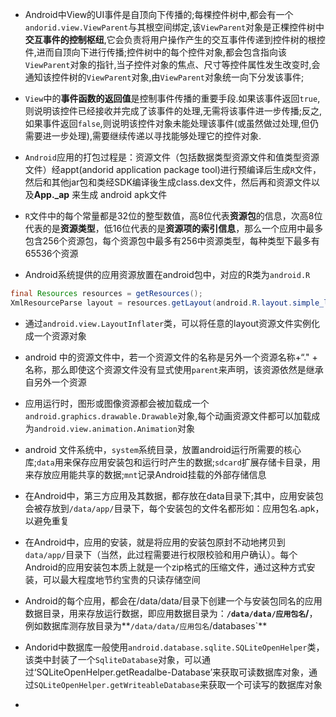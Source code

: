 

- Android中View的UI事件是自顶向下传播的;每棵控件树中,都会有一个`andorid.view.ViewParent`与其根空间绑定,该`ViewParent`对象是正棵控件树中**交互事件的控制枢纽**,它会负责将用户操作产生的交互事件传递到控件树的根控件,进而自顶向下进行传播;控件树中的每个控件对象,都会包含指向该`ViewParent`对象的指针,当子控件对象的焦点、尺寸等控件属性发生改变时,会通知该控件树的`ViewParent`对象,由`ViewParent`对象统一向下分发该事件;

- `View`中的**事件函数的返回值**是控制事件传播的重要手段.如果该事件返回`true`,则说明该控件已经接收并完成了该事件的处理,无需将该事件进一步传播;反之,如果事件返回`false`,则说明该控件对象未能处理该事件(或虽然做过处理,但仍需要进一步处理),需要继续传递以寻找能够处理它的控件对象.

- `Android`应用的打包过程是：资源文件（包括数据类型资源文件和值类型资源文件）经appt(andorid application package tool)进行预编译后生成`R`文件，然后和其他jar包和类经SDK编译後生成class.dex文件，然后再和资源文件以及**App._ap** 来生成 android apk文件

- `R`文件中的每个常量都是32位的整型数值，高8位代表**资源包**的信息，次高8位代表的是**资源类型**，低16位代表的是**资源项的索引信息**，那么一个应用中最多包含256个资源包，每个资源包中最多有256中资源类型，每种类型下最多有65536个资源

- Android系统提供的应用资源放置在android包中，对应的R类为`android.R`
```java
final Resources resources = getResources();
XmlResourceParse layout = resources.getLayout(android.R.layout.simple_list_item_2);
```

- 通过`android.view.LayoutInflater`类，可以将任意的layout资源文件实例化成一个资源对象

- android 中的资源文件中，若一个资源文件的名称是另外一个资源名称+“." + 名称，那么即使这个资源文件没有显式使用`parent`来声明，该资源依然是继承自另外一个资源

- 应用运行时，图形或图像资源都会被加载成一个`android.graphics.drawable.Drawable`对象,每个动画资源文件都可以加载成为`android.view.animation.Animation`对象

- android 文件系统中，`system`系统目录，放置android运行所需要的核心库;`data`用来保存应用安装包和运行时产生的数据;`sdcard`扩展存储卡目录，用来存放应用能共享的数据;`mnt`记录Android挂载的外部存储信息

- 在Android中，第三方应用及其数据，都存放在data目录下;其中，应用安装包会被存放到`/data/app/`目录下，每个安装包的文件名都形如：应用包名.apk，以避免重复

- 在Android中，应用的安装，就是将应用的安装包原封不动地拷贝到`data/app/`目录下（当然，此过程需要进行权限校验和用户确认）。每个Android的应用安装包本质上就是一个zip格式的压缩文件，通过这种方式安装，可以最大程度地节约宝贵的只读存储空间

- Android的每个应用，都会在/data/data/目录下创建一个与安装包同名的应用数据目录，用来存放运行数据，即应用数据目录为：**`/data/data/应用包名`/**，例如数据库测存放目录为**`/data/data/应用包名`/databases`**

- Andorid中数据库一般使用`android.database.sqlite.SQLiteOpenHelper`类，该类中封装了一个`SqliteDatabase`对象，可以通过‘SQLiteOpenHelper.getReadalbe-Database’来获取可读数据库对象，通过`SQLiteOpenHelper.getWriteableDatabase`来获取一个可读写的数据库对象
- 
